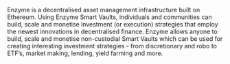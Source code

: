 Enzyme is a decentralised asset management infrastructure built on Ethereum. Using Enzyme Smart Vaults, individuals and communities can build, scale and monetise investment (or execution) strategies that employ the newest innovations in decentralised finance. Enzyme allows anyone to build, scale and monetise non-custodial Smart Vaults which can be used for creating interesting investment strategies - from discretionary and robo to ETF’s, market making, lending, yield farming and more.